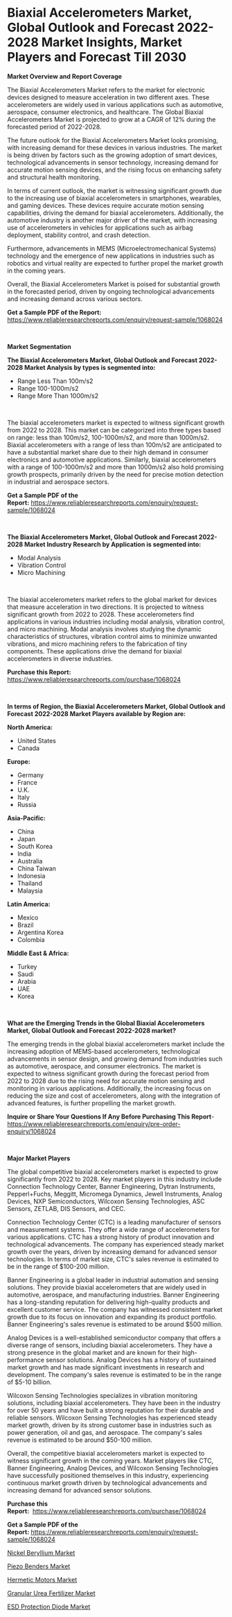 <p><h1>Biaxial Accelerometers Market, Global Outlook and Forecast 2022-2028 Market Insights, Market Players and Forecast Till 2030</h1></p><p><strong>Market Overview and Report Coverage</strong></p>
<p><p>The Biaxial Accelerometers Market refers to the market for electronic devices designed to measure acceleration in two different axes. These accelerometers are widely used in various applications such as automotive, aerospace, consumer electronics, and healthcare. The Global Biaxial Accelerometers Market is projected to grow at a CAGR of 12% during the forecasted period of 2022-2028.</p><p>The future outlook for the Biaxial Accelerometers Market looks promising, with increasing demand for these devices in various industries. The market is being driven by factors such as the growing adoption of smart devices, technological advancements in sensor technology, increasing demand for accurate motion sensing devices, and the rising focus on enhancing safety and structural health monitoring.</p><p>In terms of current outlook, the market is witnessing significant growth due to the increasing use of biaxial accelerometers in smartphones, wearables, and gaming devices. These devices require accurate motion sensing capabilities, driving the demand for biaxial accelerometers. Additionally, the automotive industry is another major driver of the market, with increasing use of accelerometers in vehicles for applications such as airbag deployment, stability control, and crash detection.</p><p>Furthermore, advancements in MEMS (Microelectromechanical Systems) technology and the emergence of new applications in industries such as robotics and virtual reality are expected to further propel the market growth in the coming years.</p><p>Overall, the Biaxial Accelerometers Market is poised for substantial growth in the forecasted period, driven by ongoing technological advancements and increasing demand across various sectors.</p></p>
<p><strong>Get a Sample PDF of the Report:</strong> <a href="https://www.reliableresearchreports.com/enquiry/request-sample/1068024">https://www.reliableresearchreports.com/enquiry/request-sample/1068024</a></p>
<p>&nbsp;</p>
<p><strong>Market Segmentation</strong></p>
<p><strong>The Biaxial Accelerometers Market, Global Outlook and Forecast 2022-2028 Market Analysis by types is segmented into:</strong></p>
<p><ul><li>Range Less Than 100m/s2</li><li>Range 100-1000m/s2</li><li>Range More Than 1000m/s2</li></ul></p>
<p>&nbsp;</p>
<p><p>The biaxial accelerometers market is expected to witness significant growth from 2022 to 2028. This market can be categorized into three types based on range: less than 100m/s2, 100-1000m/s2, and more than 1000m/s2. Biaxial accelerometers with a range of less than 100m/s2 are anticipated to have a substantial market share due to their high demand in consumer electronics and automotive applications. Similarly, biaxial accelerometers with a range of 100-1000m/s2 and more than 1000m/s2 also hold promising growth prospects, primarily driven by the need for precise motion detection in industrial and aerospace sectors.</p></p>
<p><strong>Get a Sample PDF of the Report:</strong>&nbsp;<a href="https://www.reliableresearchreports.com/enquiry/request-sample/1068024">https://www.reliableresearchreports.com/enquiry/request-sample/1068024</a></p>
<p>&nbsp;</p>
<p><strong>The Biaxial Accelerometers Market, Global Outlook and Forecast 2022-2028 Market Industry Research by Application is segmented into:</strong></p>
<p><ul><li>Modal Analysis</li><li>Vibration Control</li><li>Micro Machining</li></ul></p>
<p>&nbsp;</p>
<p><p>The biaxial accelerometers market refers to the global market for devices that measure acceleration in two directions. It is projected to witness significant growth from 2022 to 2028. These accelerometers find applications in various industries including modal analysis, vibration control, and micro machining. Modal analysis involves studying the dynamic characteristics of structures, vibration control aims to minimize unwanted vibrations, and micro machining refers to the fabrication of tiny components. These applications drive the demand for biaxial accelerometers in diverse industries.</p></p>
<p><strong>Purchase this Report:</strong>&nbsp; <a href="https://www.reliableresearchreports.com/purchase/1068024">https://www.reliableresearchreports.com/purchase/1068024</a></p>
<p>&nbsp;</p>
<p><strong>In terms of Region, the Biaxial Accelerometers Market, Global Outlook and Forecast 2022-2028 Market Players available by Region are:</strong></p>
<p>
    <p> <strong> North America: </strong>
        <ul>
            <li>United States</li>
            <li>Canada</li>
        </ul>
        </p> 
    <p> <strong> Europe: </strong>
        <ul>
            <li>Germany</li>
            <li>France</li>
            <li>U.K.</li>
            <li>Italy</li>
            <li>Russia</li>
        </ul>
        </p> 
    <p> <strong> Asia-Pacific: </strong>
        <ul>
            <li>China</li>
            <li>Japan</li>
            <li>South Korea</li>
            <li>India</li>
            <li>Australia</li>
            <li>China Taiwan</li>
            <li>Indonesia</li>
            <li>Thailand</li>
            <li>Malaysia</li>
        </ul>
        </p> 
    <p> <strong> Latin America: </strong>
        <ul>
            <li>Mexico</li>
            <li>Brazil</li>
            <li>Argentina Korea</li>
            <li>Colombia</li>
        </ul>
        </p> 
    <p> <strong> Middle East & Africa: </strong>
        <ul>
            <li>Turkey</li>
            <li>Saudi</li>
            <li>Arabia</li>
            <li>UAE</li>
            <li>Korea</li>
        </ul>
    </p>
    </p>
<p>&nbsp;</p>
<p><strong>What are the Emerging Trends in the Global Biaxial Accelerometers Market, Global Outlook and Forecast 2022-2028 market?</strong></p>
<p><p>The emerging trends in the global biaxial accelerometers market include the increasing adoption of MEMS-based accelerometers, technological advancements in sensor design, and growing demand from industries such as automotive, aerospace, and consumer electronics. The market is expected to witness significant growth during the forecast period from 2022 to 2028 due to the rising need for accurate motion sensing and monitoring in various applications. Additionally, the increasing focus on reducing the size and cost of accelerometers, along with the integration of advanced features, is further propelling the market growth.</p></p>
<p><strong>Inquire or Share Your Questions If Any Before Purchasing This Report</strong>- <a href="https://www.reliableresearchreports.com/enquiry/pre-order-enquiry/1068024">https://www.reliableresearchreports.com/enquiry/pre-order-enquiry/1068024</a></p>
<p>&nbsp;</p>
<p><strong>Major Market Players</strong></p>
<p><p>The global competitive biaxial accelerometers market is expected to grow significantly from 2022 to 2028. Key market players in this industry include Connection Technology Center, Banner Engineering, Dytran Instruments, Pepperl+Fuchs, Meggitt, Micromega Dynamics, Jewell Instruments, Analog Devices, NXP Semiconductors, Wilcoxon Sensing Technologies, ASC Sensors, ZETLAB, DIS Sensors, and CEC.</p><p>Connection Technology Center (CTC) is a leading manufacturer of sensors and measurement systems. They offer a wide range of accelerometers for various applications. CTC has a strong history of product innovation and technological advancements. The company has experienced steady market growth over the years, driven by increasing demand for advanced sensor technologies. In terms of market size, CTC's sales revenue is estimated to be in the range of $100-200 million.</p><p>Banner Engineering is a global leader in industrial automation and sensing solutions. They provide biaxial accelerometers that are widely used in automotive, aerospace, and manufacturing industries. Banner Engineering has a long-standing reputation for delivering high-quality products and excellent customer service. The company has witnessed consistent market growth due to its focus on innovation and expanding its product portfolio. Banner Engineering's sales revenue is estimated to be around $500 million.</p><p>Analog Devices is a well-established semiconductor company that offers a diverse range of sensors, including biaxial accelerometers. They have a strong presence in the global market and are known for their high-performance sensor solutions. Analog Devices has a history of sustained market growth and has made significant investments in research and development. The company's sales revenue is estimated to be in the range of $5-10 billion.</p><p>Wilcoxon Sensing Technologies specializes in vibration monitoring solutions, including biaxial accelerometers. They have been in the industry for over 50 years and have built a strong reputation for their durable and reliable sensors. Wilcoxon Sensing Technologies has experienced steady market growth, driven by its strong customer base in industries such as power generation, oil and gas, and aerospace. The company's sales revenue is estimated to be around $50-100 million.</p><p>Overall, the competitive biaxial accelerometers market is expected to witness significant growth in the coming years. Market players like CTC, Banner Engineering, Analog Devices, and Wilcoxon Sensing Technologies have successfully positioned themselves in this industry, experiencing continuous market growth driven by technological advancements and increasing demand for advanced sensor solutions.</p></p>
<p><strong>Purchase this Report:</strong>&nbsp;&nbsp;<a href="https://www.reliableresearchreports.com/purchase/1068024">https://www.reliableresearchreports.com/purchase/1068024</a></p>
<p></p>
<p><strong>Get a Sample PDF of the Report:</strong>&nbsp;<a href="https://www.reliableresearchreports.com/enquiry/request-sample/1068024">https://www.reliableresearchreports.com/enquiry/request-sample/1068024</a></p>
<p><p><a href="https://www.linkedin.com/pulse/nickel-beryllium-market-size-share-global-analysis-report-rmi4c/">Nickel Beryllium Market</a></p><p><a href="https://medium.com/@beaugrant15/piezo-benders-market-size-growth-forecast-2023-2030-825cd8703ef0">Piezo Benders Market</a></p><p><a href="https://www.reportprime.com/hermetic-motors-r7651">Hermetic Motors Market</a></p><p><a href="https://www.linkedin.com/pulse/granular-urea-fertilizer-market-challenges-opportunities-vfkzc/">Granular Urea Fertilizer Market</a></p><p><a href="https://medium.com/@henrykihn/esd-protection-diode-market-size-growth-forecast-2023-2030-53ef7f98d21b">ESD Protection Diode Market</a></p></p>